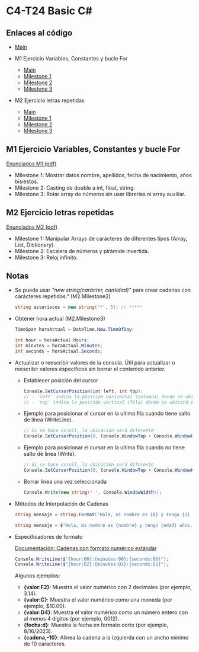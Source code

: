 # C4-T24 Basic C#
## Enlaces al código
- [Main](https://github.com/santiarroyave/sao-fe-gc-ejercicios-c4-T24-basic-c-sharp-08-2023/blob/main/T24-Basic-C-Sharp/Main.cs)

- M1 Ejercicio Variables, Constantes y bucle For 
    - [Main](https://github.com/santiarroyave/sao-fe-gc-ejercicios-c4-T24-basic-c-sharp-08-2023/blob/main/T24-Basic-C-Sharp/M1/Main.cs)
    - [Milestone 1](https://github.com/santiarroyave/sao-fe-gc-ejercicios-c4-T24-basic-c-sharp-08-2023/blob/main/T24-Basic-C-Sharp/M1/Milestone1.cs)
    - [Milestone 2](https://github.com/santiarroyave/sao-fe-gc-ejercicios-c4-T24-basic-c-sharp-08-2023/blob/main/T24-Basic-C-Sharp/M1/Milestone2.cs)
    - [Milestone 3](https://github.com/santiarroyave/sao-fe-gc-ejercicios-c4-T24-basic-c-sharp-08-2023/blob/main/T24-Basic-C-Sharp/M1/Milestone3.cs)

- M2 Ejercicio letras repetidas
    - [Main](https://github.com/santiarroyave/sao-fe-gc-ejercicios-c4-T24-basic-c-sharp-08-2023/blob/main/T24-Basic-C-Sharp/M2/Main.cs)
    - [Milestone 1](https://github.com/santiarroyave/sao-fe-gc-ejercicios-c4-T24-basic-c-sharp-08-2023/blob/main/T24-Basic-C-Sharp/M2/Milestone1.cs)
    - [Milestone 2](https://github.com/santiarroyave/sao-fe-gc-ejercicios-c4-T24-basic-c-sharp-08-2023/blob/main/T24-Basic-C-Sharp/M2/Milestone2.cs)
    - [Milestone 3](https://github.com/santiarroyave/sao-fe-gc-ejercicios-c4-T24-basic-c-sharp-08-2023/blob/main/T24-Basic-C-Sharp/M2/Milestone3.cs)

## M1 Ejercicio Variables, Constantes y bucle For 
[Enunciados M1 (pdf)](https://github.com/santiarroyave/sao-fe-gc-ejercicios-c4-T24-basic-c-sharp-08-2023/blob/main/Enunciados/M1.%20Enunciat%20Variables.pdf)
- Milestone 1: Mostrar datos nombre, apellidos, fecha de nacimiento, años bisiestos.
- Milestone 2: Casting de double a int, float, string.
- Milestone 3: Rotar array de números sin usar librerias ni array auxiliar.

## M2 Ejercicio letras repetidas
[Enunciados M2 (pdf)](https://github.com/santiarroyave/sao-fe-gc-ejercicios-c4-T24-basic-c-sharp-08-2023/blob/main/Enunciados/M2.%20Enunciat%20Lletres%20Repetides.pdf)
- Milestone 1: Manipular Arrays de carácteres de diferentes tipos (Array, List, Dictionary).
- Milestone 2: Escalera de números y pirámide invertida.
- Milestone 3: Reloj infinito.

## Notas
- Se puede usar *"new string(carácter, cantidad)"* para crear cadenas con carácteres repetidos." (M2.Milestone2)
    ```c#
    string asteriscos = new string('*', 5); // *****
    ```

- Obtener hora actual (M2.Milestone3)
    ```c#
    TimeSpan horaActual = DateTime.Now.TimeOfDay;

    int hour = horaActual.Hours;
    int minutes = horaActual.Minutes;
    int seconds = horaActual.Seconds;
    ```

- Actualizar o reescribir valores de la consola.
    Útil para actualizar o reescribir valores específicos sin borrar el contenido anterior.

    - Establecer posición del cursor
        ```c#
        Console.SetCursorPosition(int left, int top):
        // - 'left' indica la posición horizontal (columna) donde se ubicará el cursor.
        // - 'top' indica la posición vertical (fila) donde se ubicará el cursor.
        ```

    - Ejemplo para posicionar el cursor en la ultima fila cuando tiene salto de línea (WriteLine).
        ```c#
        // Si se hace scroll, la ubicación será diferente
        Console.SetCursorPosition(0, Console.WindowTop + Console.WindowHeight - 2);
        ```

    - Ejemplo para posicionar el cursor en la ultima fila cuando no tiene salto de línea (Write).
        ```c#
        // Si se hace scroll, la ubicación será diferente
        Console.SetCursorPosition(0, Console.WindowTop + Console.WindowHeight - 1);
        ```

    - Borrar línea una vez seleccionada
        ```c#
        Console.Write(new string(' ', Console.WindowWidth));
        ``` 

- Métodos de Interpolación de Cadenas
    ```c#
    string mensaje = string.Format("Hola, mi nombre es {0} y tengo {1} años.", nombre, edad);
    ```

    ```c#
    string mensaje = $"Hola, mi nombre es {nombre} y tengo {edad} años.";
    ```

- Especificadores de formato

    [Documentación: Cadenas con formato numérico estándar](https://learn.microsoft.com/es-es/dotnet/standard/base-types/standard-numeric-format-strings)
    ```c#
    Console.WriteLine($"{hour:00}:{minutes:00}:{seconds:00}");
    Console.WriteLine($"{hour:D2}:{minutes:D2}:{seconds:D2}");
    ```
    Algunos ejemplos:
    - **{valor:F2}**: Muestra el valor numérico con 2 decimales (por ejemplo, 3.14).
    - **{valor:C}**: Muestra el valor numérico como una moneda (por ejemplo, $10.00).
    - **{valor:D4}**: Muestra el valor numérico como un número entero con al menos 4 dígitos (por ejemplo, 0012).
    - **{fecha:d}**: Muestra la fecha en formato corto (por ejemplo, 8/16/2023).
    - **{cadena,-10}**: Alinea la cadena a la izquierda con un ancho mínimo de 10 caracteres.